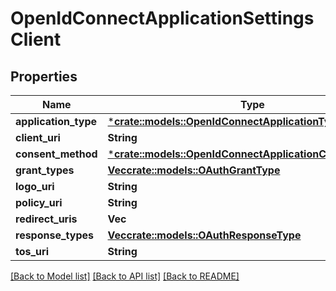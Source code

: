 # OpenIdConnectApplicationSettingsClient

## Properties
Name | Type | Description | Notes
------------ | ------------- | ------------- | -------------
**application_type** | [***crate::models::OpenIdConnectApplicationType**](OpenIdConnectApplicationType.md) |  | [optional] 
**client_uri** | **String** |  | [optional] 
**consent_method** | [***crate::models::OpenIdConnectApplicationConsentMethod**](OpenIdConnectApplicationConsentMethod.md) |  | [optional] 
**grant_types** | [**Vec<crate::models::OAuthGrantType>**](OAuthGrantType.md) |  | [optional] 
**logo_uri** | **String** |  | [optional] 
**policy_uri** | **String** |  | [optional] 
**redirect_uris** | **Vec<String>** |  | [optional] 
**response_types** | [**Vec<crate::models::OAuthResponseType>**](OAuthResponseType.md) |  | [optional] 
**tos_uri** | **String** |  | [optional] 

[[Back to Model list]](../README.md#documentation-for-models) [[Back to API list]](../README.md#documentation-for-api-endpoints) [[Back to README]](../README.md)


